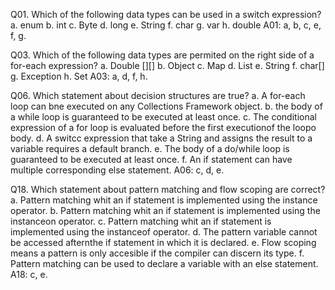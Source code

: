 Q01. Which of the following data types can be used in a switch expression?
a. enum
b. int
c. Byte
d. long
e. String
f. char
g. var
h. double
A01: a, b, c, e, f, g.

Q03. Which of the following data types are permited on the right side of a for-each expression?
a. Double [][]
b. Object
c. Map
d. List
e. String
f. char[]
g. Exception
h. Set
A03: a, d, f, h.

Q06. Which statement about decision structures are true?
a. A for-each loop can bne executed on any Collections Framework object.
b. the body of a while loop is guaranteed to be executed at least once.
c. The conditional expression of a for loop is evaluated before the first executionof the loopo body.
d. A switcc expression that take a String and assigns the result to a variable requires a default branch.
e. The body of a do/while loop is guaranteed to be executed at least once.
f. An if statement can have multiple corresponding else statement.
A06: c, d, e.

Q18. Which statement about pattern matching and flow scoping are correct?
a. Pattern matching whit an if statement is implemented using the instance operator. 
b. Pattern matching whit an if statement is implemented using the instanceon operator. 
c. Pattern matching whit an if statement is implemented using the instanceof operator. 
d. The pattern variable cannot be accessed afternthe if statement in which it is declared.
e. Flow scoping means a pattern is only accesible  if the compiler can discern its type.
f. Pattern matching can be used to declare a variable with an else statement.
A18: c, e.

